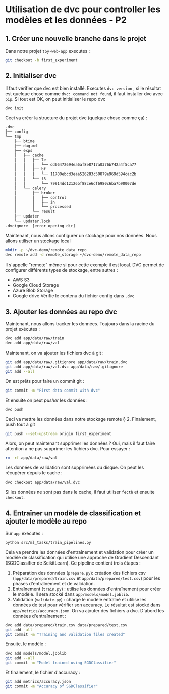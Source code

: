 # Utilisation de dvc pour controller les modèles et les données - P2

## 1.  Créer une nouvelle branche dans le projet
Dans notre projet `toy-web-app` executes :
```bash
git checkout -b first_experiment
```
## 2. Initialiser dvc
Il faut vérifier que dvc est bien installé. Executes `dvc version` , si  le résultat est quelque chose comme `dvc: command not found`, il faut installer dvc avec `pip`.
Si tout est OK, on peut initialiser le repo dvc
```bash
dvc init
```
Ceci va créer la structure du projet dvc (quelque chose comme ça) :
```bash
.dvc
├── config
└── tmp
    ├── btime
    ├── dag.md
    ├── exps
    │   ├── cache
    │   │   ├── 7e
    │   │   │   └── dd66472694ea6af8e8717a0376b742a4f5ca77
    │   │   ├── bf
    │   │   │   └── 11700ebcd3eaa526283c50879e969d594cac2b
    │   │   └── f3
    │   │       └── 79914dd12126bf88ce6df6980c6ba7b90007de
    │   └── celery
    │       ├── broker
    │       │   ├── control
    │       │   ├── in
    │       │   └── processed
    │       └── result
    ├── updater
    └── updater.lock
.dvcignore  [error opening dir]
```
Maintenant, nous allons configurer un stockage pour nos données. Nous allons utiliser un stockage local
```bash
mkdir -p ~/dvc-demo/remote_data_repo
dvc remote add -d remote_storage ~/dvc-demo/remote_data_repo
```
Il s'appelle "remote" même si pour cette exemple il est local. DVC permet de configurer différents types de stockage, entre autres :
- AWS S3
- Google Cloud Storage
- Azure Blob Storage
- Google drive
Vérifie le contenu du fichier config dans `.dvc`
## 3. Ajouter les données au repo dvc
Maintenant, nous allons tracker les données. Toujours dans la racine du projet exécutes :
```bash
dvc add app/data/raw/train
dvc add app/data/raw/val
```
Maintenant, on va ajouter les fichiers dvc à git :
```bash
git add app/data/raw/.gitignore app/data/raw/train.dvc
git add app/data/raw/val.dvc app/data/raw/.gitignore
git add --all
```
On est prêts pour faire un commit git :
```bash
git commit -m "First data commit with dvc"
```
Et ensuite on peut *pusher* les données :
```bash
dvc push
```
Ceci va mettre les données dans notre stockage remote § 2.
Finalement, push tout à git
```bash
git push --set-upstream origin first_experiment
```
Alors, on peut maintenant supprimer les données ?
Oui, mais il faut faire attention a ne pas supprimer les fichiers dvc. Pour essayer :
```bash
rm -rf app/data/raw/val
```
Les données de validation sont supprimées du disque. On peut les récupérer depuis le cache :
```bash
dvc checkout app/data/raw/val.dvc
```
Si les données ne sont pas dans le cache, il faut utiliser `fecth` et ensuite `checkout`.
## 4. Entraîner un modèle de classification et ajouter le modèle au repo
Sur `app`  exécutes :
```bash
python src/ml_tasks/train_pipelines.py
```
Cela va prendre les données d'entraînement et validation pour créer un modèle de classification qui utilise une approche de Gradient Descendant (SGDClassifier de ScikitLearn).
Ce pipeline contient trois étapes : 
1. Préparation des données (`prepare.py`): création des fichiers csv (`app/data/prepared/train.csv` et `app/data/prepared/test.csv`) pour les phases d'entraînement et de validation.
2. Entraînement (`train.py`) :  utilise les données d'entraînement pour créer le modèle. Il sera stocké dans `app/models/model.joblib`.
3. Validation (`validate.py`) : charge le modèle entraîné et utilise les données de test pour vérifier son accuracy. Le résultat est stocké dans `app/metrics/accuracy.json`.
On va ajouter des fichiers a dvc. D'abord les données d'entraînement :
```bash
dvc add data/prepared/train.csv data/prepared/test.csv
git add -all
git commit -m "Training and validation files created"
```
Ensuite, le modèle :
```bash
dvc add models/model.joblib
git add --all
git commit -m "Model trained using SGDClassifier"
```
Et finalement, le fichier d'accuracy :
```bash
git add metrics/accuracy.json 
git commit -m "Accuracy of SGDClassifier"
```
